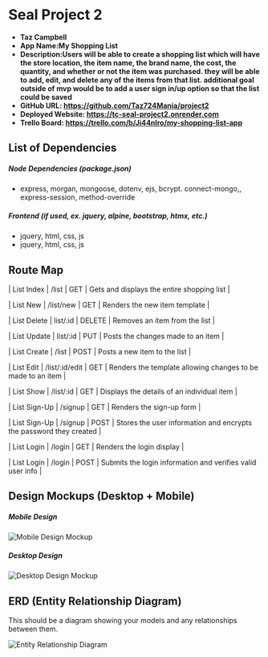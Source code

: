 # Seal Project 2

- **Taz Campbell**
- **App Name:My Shopping List**
- **Description:Users will be able to create a shopping list which will have the store location, the item name, the brand name, the cost, the quantity, and whether or not the item was purchased. they will be able to add, edit, and delete any of the items from that list. additional goal outside of mvp would be to add a user sign in/up option so that the list could be saved**
- **GitHub URL: https://github.com/Taz724Mania/project2**
- **Deployed Website: https://tc-seal-project2.onrender.com**
- **Trello Board: https://trello.com/b/Ji44nIro/my-shopping-list-app**

## List of Dependencies

##### Node Dependencies (package.json)

- express, morgan, mongoose, dotenv, ejs, bcrypt. connect-mongo,, express-session, method-override

##### Frontend (if used, ex. jquery, alpine, bootstrap, htmx, etc.)

- jquery, html, css, js
- jquery, html, css, js

## Route Map


| List Index | /list | GET | Gets and displays the entire shopping list |

| List New | /list/new | GET | Renders the new item template |

| List Delete | list/:id | DELETE | Removes an item from the list |

| List Update | list/:id | PUT | Posts the changes made to an item |

| List Create | /list | POST | Posts a new item to the list |

| List Edit | /list/:id/edit | GET | Renders the template allowing changes to be made to an item |

| List Show | /list/:id | GET | Displays the details of an individual item |

| List Sign-Up | /signup | GET | Renders the sign-up form |

| List Sign-Up | /signup | POST | Stores the user information and encrypts the password they created |

| List Login | /login | GET | Renders the login display |

| List Login | /login | POST | Submits the login information and verifies valid user info |

## Design Mockups (Desktop + Mobile)

##### Mobile Design

![Mobile Design Mockup](./url-to-picture.jpg)

##### Desktop Design

![Desktop Design Mockup](./url-to-picture.jpg)

## ERD (Entity Relationship Diagram)

This should be a diagram showing your models and any relationships between them.

![Entity Relationship Diagram](./url-to-picture.jpg)
